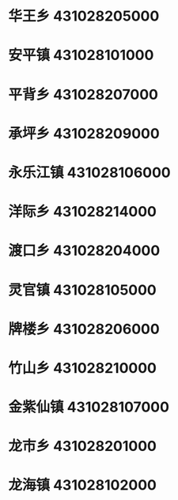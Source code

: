 # 华王乡 431028205000
# 安平镇 431028101000
# 平背乡 431028207000
# 承坪乡 431028209000
# 永乐江镇 431028106000
# 洋际乡 431028214000
# 渡口乡 431028204000
# 灵官镇 431028105000
# 牌楼乡 431028206000
# 竹山乡 431028210000
# 金紫仙镇 431028107000
# 龙市乡 431028201000
# 龙海镇 431028102000
